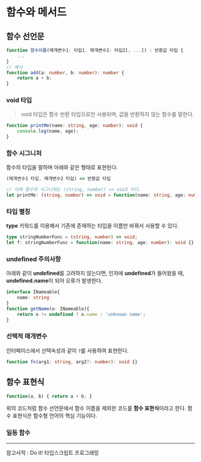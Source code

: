 # 함수와 메서드

## 함수 선언문

```typescript
function 함수이름(매개변수1: 타입1, 매개변수2: 타입2[, ...]) : 반환값 타입 {
    ...
}
// 예시
function add(a: number, b: number): number {
    return a + b;
}
```



### void 타입

> void 타입은 함수 반환 타입으로만 사용되며, 값을 반환하지 않는 함수를 말한다.

```typescript
function printMe(name: string, age: number): void {
    console.log(name, age);
}
```


### 함수 시그니처

함수의 타입을 말하며 아래와 같은 형태로 표현된다. 

```typescript
(매개변수1 타입, 매개변수2 타입) => 반환값 타입

// 아래 함수의 시그니처는 (string, number) => void 이다.
let printMe: (string, number) => void = function(name: string, age: number): void {}
```



### 타입 별칭

**type** 키워드를 이용해서 기존에 존재하는 타입을 이름만 바꿔서 사용할 수 있다.

```typescript
type stringNumberFunc = (string, number) => void;
let f: stringNumberFunc = function(name: string, age: number): void {}
```



### undefined 주의사항

아래와 같이 **undefined**를 고려하지 않는다면, 인자에 **undefined**가 들어왔을 때, **undefined.name**이 되어 오류가 발생한다.

```typescript
interface INameable{
    name: string
}
function getName(o: INameable){
    return o != undefined ? o.name : 'unknown name';
}
```



### 선택적 매개변수

인터페이스에서 선택속성과 같이 `?`를 사용하여 표현한다.

```typescript
function fn(arg1: string, arg2?: number): void {}
```



## 함수 표현식

```typescript
function(a, b) { return a + b; }
```

위의 코드처럼 함수 선언문에서 함수 이름을 제외한 코드를 **함수 표현식**이라고 한다. 함수 표현식은 함수형 언어의 핵심 기능이다.



### 일등 함수



---

참고서적 : Do it! 타입스크립트 프로그래밍

